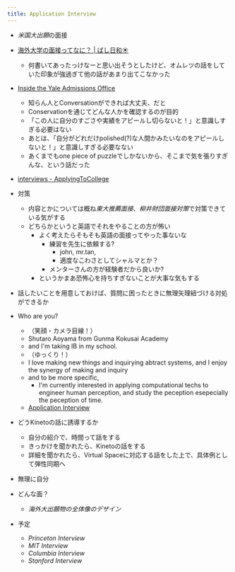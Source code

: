 ```yaml
---
title: Application Interview
---
```


* *米国大出願*の面接

* [海外大学の面接ってなに？ | ばし日和☀️](https://atelier-basi.themedia.jp/posts/18791100)
  
  * 何書いてあったっけなーと思い出そうとしたけど、オムレツの話をしていた印象が強過ぎて他の話があまり出てこなかった
* [Inside the Yale Admissions Office](Inside%20the%20Yale%20Admissions%20Office.md)
  
  * 知らん人とConversationができれば大丈夫、だと
  * Conservationを通じてどんな人かを確認するのが目的
  * 「この人に自分のすごさや実績をアピールし切らないと！」と意識しすぎる必要はない
  * あとは、「自分がどれだけpolished(?)な人間かみたいなのをアピールしないと！」と意識しすぎる必要なない
  * あくまでもone piece of puzzleでしかないから、そこまで気を張りすぎんな、という話だった
* [interviews - ApplyingToCollege](https://www.reddit.com/r/ApplyingToCollege/wiki/interviews)

* 対策
  
  * 内容とかについては概ね*東大推薦面接*、*柳井財団面接対策*で対策できている気がする
  * どちらかというと英語でそれをやることの方が怖い
    * よく考えたらそもそも英語の面接ってやった事ないな
      * 練習を先生に依頼する?
        * john, mr.tan,
        * 適度なこわさとしてシャルマとか？
      * メンターさんの方が経験者だから良いか?
    * というかまあ恐怖心を持ちすぎないことが大事な気もする
* 話したいことを用意しておけば、質問に困ったときに無理矢理紐づける対処ができるか

* Who are you?
  
  * （笑顔・カメラ目線！）
  * Shutaro Aoyama from Gunma Kokusai Academy
  * and I'm taking IB in my school.
  * （ゆっくり！）
  * I love making new things and inquirying abtract systems, and I enjoy the synergy of making and inquiry
  * and to be more specific,
    * I'm currently interested in applying computational techs to engineer human perception, and study the peception esepecially the peception of time.
  * [Application Interview](Application%20Interview.md)
* どうKinetoの話に誘導するか
  
  * 自分の紹介で、時間って話をする
  * きっかけを聞かれたら、Kinetoの話をする
  * 詳細を聞かれたら、Virtual Spaceに対応する話をした上で、具体例として弾性同期へ
* 無理に自分

* どんな面？
  
  * *海外大出願物の全体像のデザイン*
* 予定
  
  * *Princeton Interview*
  * *MIT Interview*
  * *Columbia Interview*
  * *Stanford Interview*
